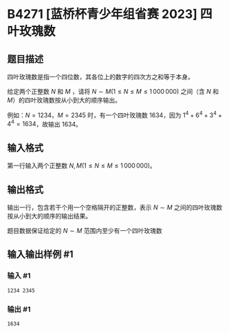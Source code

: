 # B4271 [蓝桥杯青少年组省赛 2023] 四叶玫瑰数

## 题目描述

四叶玫瑰数是指一个四位数，其各位上的数字的四次方之和等于本身。

给定两个正整数 $N$ 和 $M$ ，请将 $N\sim M(1\leq N\leq M\leq 1\,000\,000)$ 之间（含 $N$ 和 $M$）的四叶玫瑰数按从小到大的顺序输出。

例如：$N=1234$，$M=2345$ 时，有一个四叶玫瑰数 $1634$，因为 $1^4 + 6^4 + 3^4 + 4^4 = 1634$，故输出 $1634$。

## 输入格式

第一行输入两个正整数 $N,M(1\leq N\leq M\leq 1\,000\,000)$。

## 输出格式

输出一行，包含若干个用一个空格隔开的正整数，表示 $N\sim M$ 之间的四叶玫瑰数按从小到大的顺序的输出结果。

题目数据保证给定的 $N\sim M$ 范围内至少有一个四叶玫瑰数

## 输入输出样例 #1

### 输入 #1

```
1234 2345
```

### 输出 #1

```
1634
```